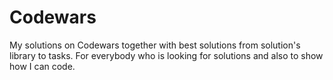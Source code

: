 # Codewars
My solutions on Codewars together with best solutions from solution's library to tasks.
For everybody who is looking for solutions and also to show how I can code.
